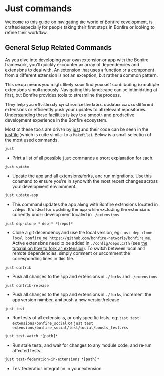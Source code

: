 <!--
SPDX-FileCopyrightText: 2025 Bonfire Networks <https://bonfirenetworks.org/contact/>

SPDX-License-Identifier: AGPL-3.0-only
SPDX-License-Identifier: CC0-1.0
-->

# Just commands

Welcome to this guide on navigating the world of Bonfire development, is crafted especially for people taking their first steps in Bonfire or looking to refine their workflow.
      

## General Setup Related Commands

As you dive into developing your own extension or app with the Bonfire framework, you'll quickly encounter an array of dependencies and extensions to deal with. An extension that uses a function or a component from a different extension is not an exception, but rather a common pattern.

This setup means you might likely soon find yourself contributing to multiple extensions simultaneously. Navigating this landscape can be intimidating at first, but Bonfire provides tools to streamline the process.

They help you effortlessly synchronize the latest updates across different extensions or efficiently push your updates to all relevant repositories. Understanding these facilities is key to a smooth and productive development experience in the Bonfire ecosystem.
      
Most of these tools are driven by [just](https://github.com/casey/just#just) and their code can be seen in the [justfile](https://github.com/bonfire-networks/bonfire-app/blob/main/justfile) (which is quite similar to a `Makefile`). Below is a small selection of the most used commands.
      
      
        
`just`
- Print a list of all possible `just` commands a short explanation for each. 

`just update`
- Update the app and all extensions/forks, and run migrations. Use this command to ensure you're in sync with the most recent changes across your development environment. 

`just update-app`
- This command updates the app along with Bonfire extensions located in `./deps`. It's ideal for updating the app while excluding the extensions currently under development located in `./extensions`.

`just dep-clone *[dep]* *[repo]*`
- Clone a git dependency and use the local version, eg: `just dep-clone-local bonfire_me https://github.com/bonfire-networks/bonfire_me`. Active extensions need to be added in `./config/deps.path` (see [the tutorial on how to fork an extension](/courses/how_to_fork_extension/)). To switch between local and remote dependencies, simply comment or uncomment the corresponding lines in this file.

`just contrib`
- Push all changes to the app and extensions in `./forks` and `./extensions`.

`just contrib-release`
- Push all changes to the app and extensions in `./forks`, increment the app version number, and push a new version/release

`just test`
- Run tests of all extensions, or only specific tests, eg: `just test extensions/bonfire_social` or `just test extensions/bonfire_social/test/social/boosts_test.exs`

`just test-watch *[path]*`
- Run stale tests, and wait for changes to any module code, and re-run affected tests. 

`just test-federation-in-extensions *[path]*`
- Test federation integration in your extension. 


